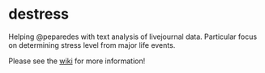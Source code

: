 destress
======

Helping @peparedes with text analysis of livejournal data. Particular focus on
determining stress level from major life events.

Please see the [wiki](https://github.com/berkeley-dsc/destress/wiki) for more information!
